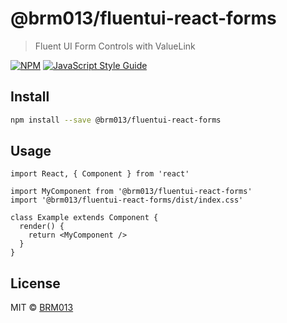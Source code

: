 # @brm013/fluentui-react-forms

> Fluent UI Form Controls with ValueLink

[![NPM](https://img.shields.io/npm/v/@brm013/fluentui-react-forms.svg)](https://www.npmjs.com/package/@brm013/fluentui-react-forms) [![JavaScript Style Guide](https://img.shields.io/badge/code_style-standard-brightgreen.svg)](https://standardjs.com)

## Install

```bash
npm install --save @brm013/fluentui-react-forms
```

## Usage

```tsx
import React, { Component } from 'react'

import MyComponent from '@brm013/fluentui-react-forms'
import '@brm013/fluentui-react-forms/dist/index.css'

class Example extends Component {
  render() {
    return <MyComponent />
  }
}
```

## License

MIT © [BRM013](https://github.com/BRM013)
